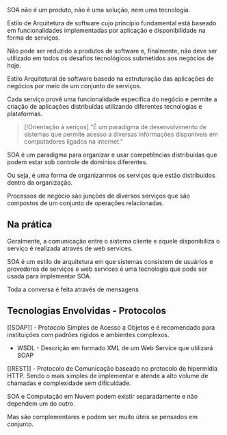 SOA não é um produto, não é uma solução, nem uma tecnologia.

Estilo de Arquitetura de software cujo princípio fundamental está baseado em funcionalidades implementadas por aplicação e disponibilidade na forma de serviços. 

Não pode ser reduzido a produtos de software e, finalmente, não deve ser utilizado em todos os desafios tecnológicos submetidos aos negócios de hoje.

Estilo Arquitetural de software basedo na estruturação das aplicações de negócios por meio de um conjunto de serviços.

Cada serviço provê uma funcionalidade específica do negócio e permite a criação de aplicações distribuídas utilizando diferentes tecnologias e plataformas.

> [!Orientação à seriços]
> "É um paradigma de desenvolvimento de sistemas que permite acesso a diversas informações disponíveis em computadores ligados na internet."

SOA é um paradigma para organizar e usar competências distribuídas que podem estar sob controle de domínios diferentes. 

Ou seja, é uma forma de organizarmos os serviços que estão distribuídos dentro da organização.

Processos de negócio são junções de diversos serviços que são compostos de um conjunto de operações relacionadas.

## Na prática

Geralmente, a comunicação entre o sistema cliente e aquele disponibiliza o serviço é realizada através de web services.

SOA é um estilo de arquitetura em que sistemas consistem de usuários e provedores de serviços e web services é uma tecnologia que pode ser usada para implementar SOA.

Toda a conversa é feita através de mensagens

## Tecnologias Envolvidas - Protocolos

[[SOAP]] - Protocolo Simples de Acesso a Objetos e é recomendado para instituições com padrões rígidos e ambientes complexos.
- WSDL - Descrição em formado XML de um Web Service que utilizará SOAP

[[REST]] - Protocolo de Comunicação baseado no protocolo de hipermídia HTTP. Sendo o mais simples de implementar e atende a alto volume de chamadas e complexidade sem dificuldade.

SOA e Computação em Nuvem podem existir separadamente e não dependem um do outro.

Mas são complementares e podem ser muito úteis se pensados em conjunto.


